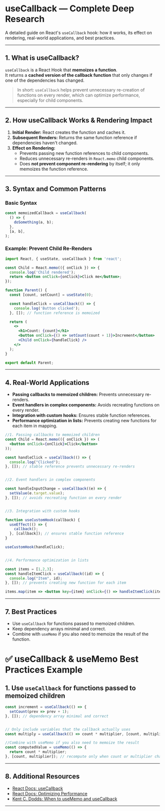# useCallback — Complete Deep Research

A detailed guide on React's `useCallback` hook: how it works, its effect on rendering, real-world applications, and best practices.

---

## 1. What is useCallback?

`useCallback` is a React Hook that **memoizes a function**.  
It returns a **cached version of the callback function** that only changes if one of the dependencies has changed.

> In short: `useCallback` helps prevent unnecessary re-creation of functions on every render, which can optimize performance, especially for child components.

---

## 2. How useCallback Works & Rendering Impact

1. **Initial Render:** React creates the function and caches it.
2. **Subsequent Renders:** Returns the same function reference if dependencies haven't changed.
3. **Effect on Rendering:**
   - Prevents passing new function references to child components.
   - Reduces unnecessary re-renders in `React.memo` child components.
   - Does **not prevent component re-rendering** by itself; it only memoizes the function reference.

---

## 3. Syntax and Common Patterns

### Basic Syntax

```jsx
const memoizedCallback = useCallback(
  () => {
    doSomething(a, b);
  },
  [a, b],
);
```

### Example: Prevent Child Re-Renders

```jsx
import React, { useState, useCallback } from 'react';

const Child = React.memo(({ onClick }) => {
  console.log('Child rendered');
  return <button onClick={onClick}>Click me</button>;
});

function Parent() {
  const [count, setCount] = useState(0);

  const handleClick = useCallback(() => {
    console.log('Button clicked');
  }, []); // function reference is memoized

  return (
    <>
      <h1>Count: {count}</h1>
      <button onClick={() => setCount(count + 1)}>Increment</button>
      <Child onClick={handleClick} />
    </>
  );
}

export default Parent;
```

---

## 4. Real-World Applications

- **Passing callbacks to memoized children:** Prevents unnecessary re-renders.
- **Event handlers in complex components:** Avoids recreating functions on every render.
- **Integration with custom hooks:** Ensures stable function references.
- **Performance optimization in lists:** Prevents creating new functions for each item in mapping.


```jsx
//1. Passing callbacks to memoized children
const Child = React.memo(({ onClick }) => (
  <button onClick={onClick}>Click</button>
));

const handleClick = useCallback(() => {
  console.log("Clicked");
}, []); // stable reference prevents unnecessary re-renders


//2. Event handlers in complex components

const handleInputChange = useCallback((e) => {
  setValue(e.target.value);
}, []); // avoids recreating function on every render


//3. Integration with custom hooks

function useCustomHook(callback) {
  useEffect(() => {
    callback();
  }, [callback]); // ensures stable function reference
}

useCustomHook(handleClick);


//4. Performance optimization in lists

const items = [1,2,3];
const handleItemClick = useCallback((id) => {
  console.log("Item", id);
}, []); // prevents creating new function for each item

items.map(item => <button key={item} onClick={() => handleItemClick(item)}>{item}</button>);
```
---

## 7. Best Practices

- Use `useCallback` for functions passed to memoized children.
- Keep dependency arrays minimal and correct.
- Combine with `useMemo` if you also need to memoize the result of the function.


# ✅ useCallback & useMemo Best Practices Example

## 1. Use `useCallback` for functions passed to memoized children
```jsx
const increment = useCallback(() => {
  setCount(prev => prev + 1);
}, []); // dependency array minimal and correct


// Only include variables that the callback actually uses
const multiply = useCallback(() => count * multiplier, [count, multiplier]);

//Combine with useMemo if you also need to memoize the result
const computedValue = useMemo(() => {
  return count * multiplier;
}, [count, multiplier]); // recompute only when count or multiplier changes

```

---

## 8. Additional Resources

- [React Docs: useCallback](https://react.dev/reference/react/useCallback)
- [React Docs: Optimizing Performance](https://react.dev/learn/optimizing-performance)
- [Kent C. Dodds: When to useMemo and useCallback](https://kentcdodds.com/blog/usememo-and-usecallback)

---
